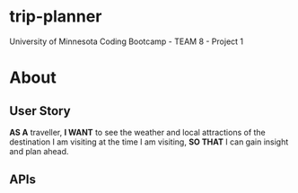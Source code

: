 # trip-planner

University of Minnesota Coding Bootcamp - TEAM 8 - Project 1

# About



## User Story

**AS A** traveller, **I WANT** to see the weather and local attractions of the
destination I am visiting at the time I am visiting, **SO THAT** I can gain insight
and plan ahead.

## APIs

